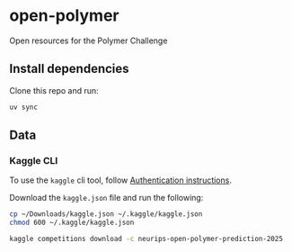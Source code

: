 # open-polymer
Open resources for the Polymer Challenge

## Install dependencies
Clone this repo and run:
```bash
uv sync
```

## Data

### Kaggle CLI
To use the `kaggle` cli tool, follow [Authentication instructions](https://www.kaggle.com/docs/api).

Download the `kaggle.json` file and run the following:
```bash
cp ~/Downloads/kaggle.json ~/.kaggle/kaggle.json
chmod 600 ~/.kaggle/kaggle.json
```

```bash
kaggle competitions download -c neurips-open-polymer-prediction-2025
```
